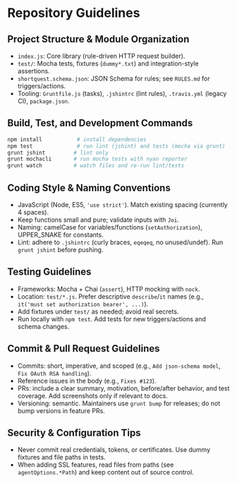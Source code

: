 # Repository Guidelines

## Project Structure & Module Organization
- `index.js`: Core library (rule-driven HTTP request builder).
- `test/`: Mocha tests, fixtures (`dummy*.txt`) and integration-style assertions.
- `shortquest.schema.json`: JSON Schema for rules; see `RULES.md` for triggers/actions.
- Tooling: `Gruntfile.js` (tasks), `.jshintrc` (lint rules), `.travis.yml` (legacy CI), `package.json`.

## Build, Test, and Development Commands
```bash
npm install           # install dependencies
npm test              # run lint (jshint) and tests (mocha via grunt)
grunt jshint         # lint only
grunt mochacli       # run mocha tests with nyan reporter
grunt watch          # watch files and re-run lint/tests
```

## Coding Style & Naming Conventions
- JavaScript (Node, ES5, `'use strict'`). Match existing spacing (currently 4 spaces).
- Keep functions small and pure; validate inputs with `Joi`.
- Naming: camelCase for variables/functions (`setAuthorization`), UPPER_SNAKE for constants.
- Lint: adhere to `.jshintrc` (curly braces, `eqeqeq`, no unused/undef). Run `grunt jshint` before pushing.

## Testing Guidelines
- Frameworks: Mocha + Chai (`assert`), HTTP mocking with `nock`.
- Location: `test/*.js`. Prefer descriptive `describe`/`it` names (e.g., `it('must set authorization bearer', ...)`).
- Add fixtures under `test/` as needed; avoid real secrets.
- Run locally with `npm test`. Add tests for new triggers/actions and schema changes.

## Commit & Pull Request Guidelines
- Commits: short, imperative, and scoped (e.g., `Add json-schema model`, `Fix OAuth RSA handling`).
- Reference issues in the body (e.g., `Fixes #123`).
- PRs: include a clear summary, motivation, before/after behavior, and test coverage. Add screenshots only if relevant to docs.
- Versioning: semantic. Maintainers use `grunt bump` for releases; do not bump versions in feature PRs.

## Security & Configuration Tips
- Never commit real credentials, tokens, or certificates. Use dummy fixtures and file paths in tests.
- When adding SSL features, read files from paths (see `agentOptions.*Path`) and keep content out of source control.


